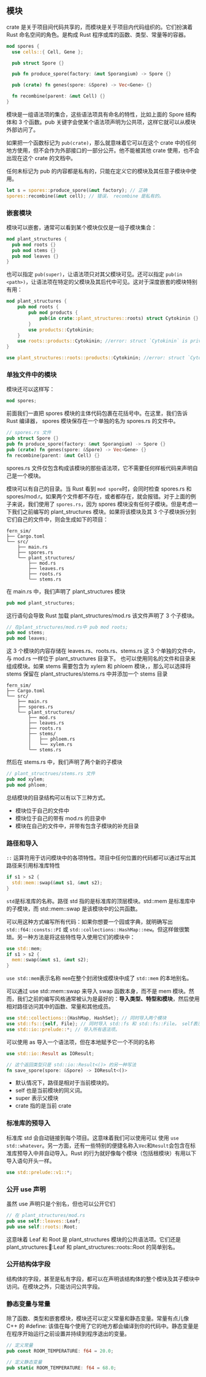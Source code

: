 ## 模块

crate 是关于项目间代码共享的，而模块是关于项目内代码组织的。它们扮演着 Rust 命名空间的角色。是构成 Rust 程序或库的函数、类型、常量等的容器。

```rust
mod spores {
  use cells::{ Cell, Gene };

  pub struct Spore {}

  pub fn produce_spore(factory: &mut Sporangium) -> Spore {}

  pub (crate) fn genes(spore: &Spore) -> Vec<Gene> {}

  fn recombine(parent: &mut Cell) {}
}
```

模块是一组语法项的集合，这些语法项具有命名的特性，比如上面的 Spore 结构体和 3 个函数。pub 关键字会使某个语法项声明为公共项，这样它就可以从模块外部访问了。

如果把一个函数标记为 `pub(crate)`，那么就意味着它可以在这个 crate 中的任何地方使用，但不会作为外部接口的一部分公开。他不能被其他 crate 使用，也不会出现在这个 crate 的文档中。

任何未标记为 pub 的内容都是私有的，只能在定义它的模块及其任意子模块中使用。

```rust
let s = spores::produce_spore(&mut factory); // 正确
spores::recombine(&mut cell); // 错误， recombine 是私有的。
```

### 嵌套模块

模块可以嵌套，通常可以看到某个模块仅仅是一组子模块集合：

```rust
mod plant_structures {
  pub mod roots {}
  pub mod stems {}
  pub mod leaves {}
}
```

也可以指定 `pub(super)`，让语法项只对其父模块可见。还可以指定 `pub(in <path>)`，让语法项在特定的父模块及其后代中可见。这对于深度嵌套的模块特别有用：

```rust
mod plant_structures {
    pub mod roots {
        pub mod products {
            pub(in crate::plant_structures::roots) struct Cytokinin {}
        }
        use products::Cytokinin;
    }
    use roots::products::Cytokinin; //error: struct `Cytokinin` is private
}

use plant_structures::roots::products::Cytokinin; //error: struct `Cytokinin` is private
```

### 单独文件中的模块

模块还可以这样写：

```rust
mod spores;
```

前面我们一直把 spores 模块的主体代码包裹在花括号中。在这里，我们告诉 Rust 编译器， spores 模块保存在一个单独的名为 spores.rs 的文件中。

```rust
// spores.rs 文件
pub struct Spore {}
pub fn produce_spore(factory: &mut Sporangium) -> Spore {}
pub (crate) fn genes(spore: &Spore) -> Vec<Gene> {}
fn recombine(parent: &mut Cell) {}
```

spores.rs 文件仅包含构成该模块的那些语法项，它不需要任何样板代码来声明自己是一个模块。

模块可以有自己的目录。当 Rust 看到 `mod spore`时，会同时检查 spores.rs 和 spores/mod.r。如果两个文件都不存在，或者都存在，就会报错。对于上面的例子来说，我们使用了 `spores.rs`，因为 spores 模块没有任何子模块。但是考虑一下我们之前编写的 plant_structures 模块。如果将该模块及其 3 个子模块拆分到它们自己的文件中，则会生成如下的项目：

```
fern_sim/
├── Cargo.toml
└── src/
    ├── main.rs
    ├── spores.rs
    └── plant_structures/
        ├── mod.rs
        ├── leaves.rs
        ├── roots.rs
        └── stems.rs
```

在 main.rs 中，我们声明了 plant_structures 模块

```rust
pub mod plant_structures;
```

这行语句会导致 Rust 加载 plant_structures/mod.rs 该文件声明了 3 个子模块。

```rust
// 在plant_structures/mod.rs中 pub mod roots;
pub mod stems;
pub mod leaves;
```

这 3 个模块的内容存储在 leaves.rs、roots.rs、stems.rs 这 3 个单独的文件中，与 mod.rs 一样位于 plant_structures 目录下。
也可以使用同名的文件和目录来组成模块。如果 stems 需要包含为 xylem 和 phloem 模块，，那么可以选择将 stems 保留在 plant_structures/stems.rs 中并添加一个 stems 目录

```
fern_sim/
├── Cargo.toml
└── src/
    ├── main.rs
    ├── spores.rs
    └── plant_structures/
        ├── mod.rs
        ├── leaves.rs
        ├── roots.rs
        ├── stems/
        │   ├── phloem.rs
        │   └── xylem.rs
        └── stems.rs
```

然后在 stems.rs 中，我们声明了两个新的子模块

```rust
// plant_structrues/stems.rs 文件
pub mod xylem;
pub mod phloem;
```

总结模块的目录结构可以有以下三种方式。

- 模块位于自己的文件中
- 模块位于自己的带有 mod.rs 的目录中
- 模块在自己的文件中，并带有包含子模块的补充目录

### 路径和导入

`::` 运算符用于访问模块中的各项特性。项目中任何位置的代码都可以通过写出其路径来引用标准库特性

```rust
if s1 > s2 {
  std::mem::swap(&mut s1, &mut s2);
}
```

`std`是标准库的名称。路径 std 指的是标准库的顶层模块。std::mem 是标准库中的子模块，而 std::mem::swap 是该模块中的公共函数。

可以用这种方式编写所有代码：如果你想要一个园或字典，就明确写出 `std::f64::consts::PI` 或 `std::collections::HashMap::new`。但这样做很繁琐。另一种方法是将这些特性导入使用它们的模块中：

```rust
use std::mem;
if s1 > s2 {
  mem::swap(&mut s1, &mut s2);
}
```

`use std::mem`表示名称 `mem`在整个封闭快或模块中成了 `std::mem` 的本地别名。

可以通过 use std::mem::swap 来导入 swap 函数本身，而不是 mem 模块。然而，我们之前的编写风格通常被认为是最好的：**导入类型、特型和模块**，然后使用相对路径访问其中的函数、常量和其他成员。

```rust
use std::collections::{HashMap, HashSet}; // 同时导入两个模块
use std::fs::{self, File}; // 同时导入 std::fs 和 std::fs::File。 self表示 fs 本身。
use std::io::prelude::*; // 导入所有语法项。
```

可以使用 as 导入一个语法项，但在本地赋予它一个不同的名称

```rust
use std::io::Result as IOResult;

// 这个返回类型只是 std::io::Result<()> 的另一种写法
fn save_spore(spore: &Spore) -> IOResult<()>
```

- 默认情况下，路径是相对于当前模块的。
- self 也是当前模块的同义词。
- super 表示父模块
- crate 指的是当前 crate

### 标准库的预导入

标准库 std 会自动链接到每个项目。这意味着我们可以使用可以 使用 `use std::whatever`。另一方面，还有一些特别的便捷名称入`Vec`和`Result`会包含在标准库预导入中并自动导入。Rust 的行为就好像每个模块（包括根模块）有用以下导入语句开头一样。

```rust
use std::prelude::v1::*;
```

### 公开 use 声明

虽然 use 声明只是个别名，但也可以公开它们

```rust
// 在 plant_structures/mod.rs
pub use self::leaves::Leaf;
pub use self::roots::Root;
```

这意味着 Leaf 和 Root 是 plant_structures 模块的公共语法项。它们还是 plant_structures::leaves::Leaf 和 plant_structures::roots::Root 的简单别名。

### 公开结构体字段

结构体的字段，甚至是私有字段，都可以在声明该结构体的整个模块及其子模块中访问。在模块之外，只能访问公共字段。

### 静态变量与常量

除了函数、类型和嵌套模块，模块还可以定义常量和静态变量。常量有点儿像 C++ 的 #define: 该值在每个使用了它的地方都会编译到你的代码中。静态变量是在程序开始运行之前设置并持续到程序退出的变量。

```rust
// 定义常量
pub const ROOM_TEMPERATURE: f64 = 20.0;

// 定义静态变量
pub static ROOM_TEMPERATURE: f64 = 68.0;
```
